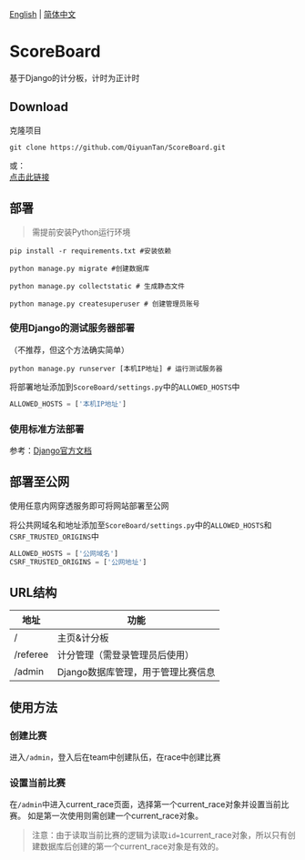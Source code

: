 [English](README_EN.md) | [简体中文](README.md)

# ScoreBoard
基于Django的计分板，计时为正计时

## Download
克隆项目
```shell
git clone https://github.com/QiyuanTan/ScoreBoard.git
```  
或：  
[点击此链接](https://codeload.github.com/QiyuanTan/ScoreBoard/zip/refs/heads/master)  

## 部署
>需提前安装Python运行环境

``` shell
pip install -r requirements.txt #安装依赖
```

``` shell
python manage.py migrate #创建数据库
```

``` shell
python manage.py collectstatic # 生成静态文件
```  

```shell
python manage.py createsuperuser # 创建管理员账号
```  

### 使用Django的测试服务器部署
（不推荐，但这个方法确实简单）
```shell
python manage.py runserver [本机IP地址] # 运行测试服务器
```

将部署地址添加到```ScoreBoard/settings.py```中的```ALLOWED_HOSTS```中
```python
ALLOWED_HOSTS = ['本机IP地址']
```

### 使用标准方法部署
参考：[Django官方文档](https://docs.djangoproject.com/zh-hans/5.0/howto/deployment/)


## 部署至公网
使用任意内网穿透服务即可将网站部署至公网  

将公共网域名和地址添加至```ScoreBoard/settings.py```中的```ALLOWED_HOSTS```和```CSRF_TRUSTED_ORIGINS```中
```python
ALLOWED_HOSTS = ['公网域名']
CSRF_TRUSTED_ORIGINS = ['公网地址']
```

## URL结构
| 地址       | 功能                   |
|----------|----------------------|
| /        | 主页&计分板               |
| /referee | 计分管理（需登录管理员后使用）      |
| /admin   | Django数据库管理，用于管理比赛信息 |

## 使用方法
### 创建比赛
进入```/admin```，登入后在team中创建队伍，在race中创建比赛
### 设置当前比赛
在```/admin```中进入current_race页面，选择第一个current_race对象并设置当前比赛。
如是第一次使用则需创建一个current_race对象。
> 注意：由于读取当前比赛的逻辑为读取```id=1```current_race对象，所以只有创建数据库后创建的第一个current_race对象是有效的。